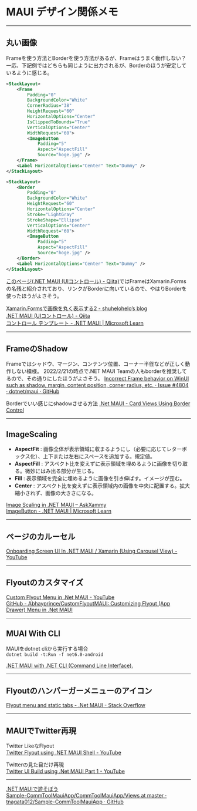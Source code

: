 # MAUI デザイン関係メモ

---

## 丸い画像

Frameを使う方法とBorderを使う方法があるが、Frameはうまく動作しない？  
一応、下記例ではどちらも同じように出力されるが、Borderのほうが安定しているように感じる。  

``` xml
<StackLayout>
    <Frame
        Padding="0"
        BackgroundColor="White"
        CornerRadius="38"
        HeightRequest="60"
        HorizontalOptions="Center"
        IsClippedToBounds="True"
        VerticalOptions="Center"
        WidthRequest="60">
        <ImageButton
            Padding="5"
            Aspect="AspectFill"
            Source="hoge.jpg" />
    </Frame>
    <Label HorizontalOptions="Center" Text="Dummy" />
</StackLayout>
```

``` xml
<StackLayout>
    <Border
        Padding="0"
        BackgroundColor="White"
        HeightRequest="60"
        HorizontalOptions="Center"
        Stroke="LightGray"
        StrokeShape="Ellipse"
        VerticalOptions="Center"
        WidthRequest="60">
        <ImageButton
            Padding="5"
            Aspect="AspectFill"
            Source="hoge.jpg" />
    </Border>
    <Label HorizontalOptions="Center" Text="Dummy" />
</StackLayout>
```

[このページ(.NET MAUI (UIコントロール) - Qiita)](https://qiita.com/kashin777/items/cb200af6d4f00cc88a63)ではFrameはXamarin.Formsの名残と紹介されており、リンクがBorderに向いているので、やはりBorderを使ったほうがよさそう。  

[Xamarin.Formsで画像を丸く表示する2 - shuhelohelo’s blog](https://shuhelohelo.hatenablog.com/entry/2019/12/07/151541)  
[.NET MAUI (UIコントロール) - Qiita](https://qiita.com/kashin777/items/cb200af6d4f00cc88a63)  
[コントロール テンプレート - .NET MAUI | Microsoft Learn](https://learn.microsoft.com/ja-jp/dotnet/maui/fundamentals/controltemplate)  

---

## FrameのShadow

Frameではシャドウ、マージン、コンテンツ位置、コーナー半径などが正しく動作しない模様。
2022/2/21の時点で.NET MAUI Teamの人もborderを推奨してるので、その通りにしたほうがよさそう。
[Incorrect Frame behavior on WinUI such as shadow, margin, content position, corner radius, etc. · Issue #4804 · dotnet/maui · GitHub](https://github.com/dotnet/maui/issues/4804)  

Borderでいい感じにshadowさせる方法
[.Net MAUI - Card Views Using Border Control](https://www.c-sharpcorner.com/article/net-maui-card-views-using-border-control/)  

---

## ImageScaling

- **AspectFit** : 画像全体が表示領域に収まるようにし（必要に応じてレターボックス化）、上下または左右にスペースを追加する。規定値。  
- **AspectFill** : アスペクト比を変えずに表示領域を埋めるように画像を切り取る。微妙にはみ出る部分が生じる。  
- **Fill** : 表示領域を完全に埋めるように画像を引き伸ばす。イメージが歪む。  
- **Center** : アスペクト比を変えずに表示領域内の画像を中央に配置する。拡大縮小されず、画像の大きさになる。  

[Image Scaling in .NET MAUI – AskXammy](https://askxammy.com/image-scaling-in-net-maui/)  
[ImageButton - .NET MAUI | Microsoft Learn](https://learn.microsoft.com/ja-jp/dotnet/maui/user-interface/controls/imagebutton)  

---

## ページのカルーセル

[Onboarding Screen UI In .NET MAUI / Xamarin (Using Carousel View) - YouTube](https://www.youtube.com/watch?v=R6Uah-USuxU)  

---

## Flyoutのカスタマイズ

[Custom Flyout Menu in .Net MAUI - YouTube](https://www.youtube.com/watch?v=qs1otgknDHA)  
[GitHub - Abhayprince/CustomFlyoutMAUI: Customizing Flyout (App Drawer) Menu in .Net MAUI](https://github.com/Abhayprince/CustomFlyoutMAUI.git)  

---

## MUAI With CLI

MAUIをdotnet cliから実行する場合  
`dotnet build -t:Run -f net6.0-android`  

[.NET MAUI with .NET CLI (Command Line Interface).](https://mauiman.dev/maui_cli_commandlineinterface.html)  

---

## Flyoutのハンバーガーメニューのアイコン

[Flyout menu and static tabs - .Net MAUI - Stack Overflow](https://stackoverflow.com/questions/74931043/flyout-menu-and-static-tabs-net-maui)  

---

## MAUIでTwitter再現

Twitter LikeなFlyout  
[Twitter Flyout using .NET MAUI Shell - YouTube](https://www.youtube.com/watch?v=kI91LzE9mNE)  

Twitterの見た目だけ再現  
[Twitter UI Build using .Net MAUI Part 1 - YouTube](https://www.youtube.com/watch?v=ebhpfkGMKl0)  

---

[.NET MAUIで遊そぼう](https://zenn.dev/tnagata012/articles/play-with-maui--acd256eda7a4a9)  
[Sample-CommToolMauiApp/CommToolMauiApp/Views at master · tnagata012/Sample-CommToolMauiApp · GitHub](https://github.com/tnagata012/Sample-CommToolMauiApp/tree/master/CommToolMauiApp/Views)  
